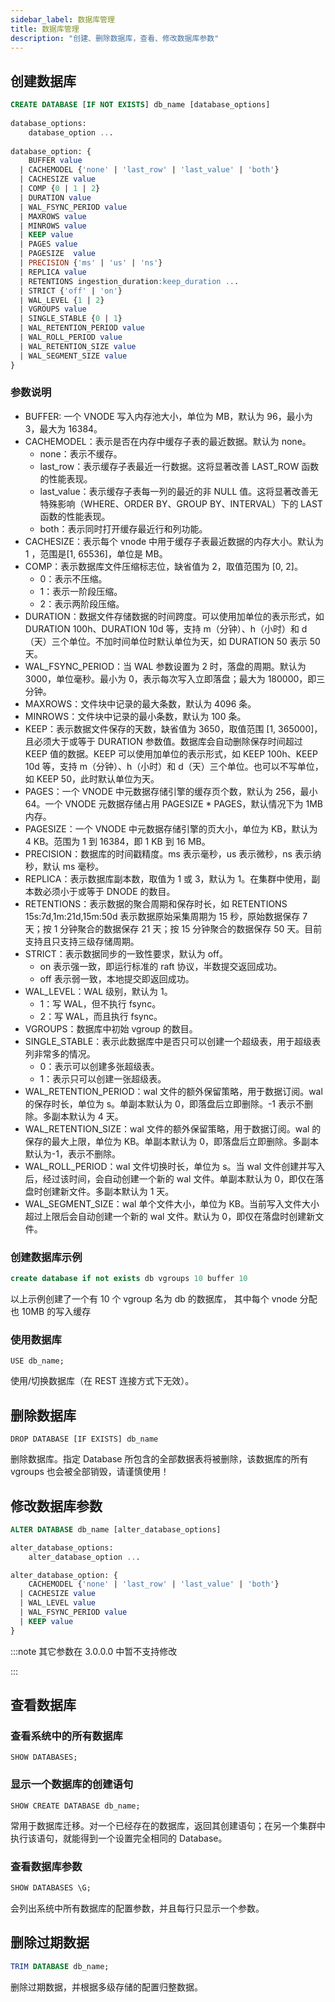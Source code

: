 ```yaml
---
sidebar_label: 数据库管理
title: 数据库管理
description: "创建、删除数据库，查看、修改数据库参数"
---
```


## 创建数据库

```sql
CREATE DATABASE [IF NOT EXISTS] db_name [database_options]
 
database_options:
    database_option ...
 
database_option: {
    BUFFER value
  | CACHEMODEL {'none' | 'last_row' | 'last_value' | 'both'}
  | CACHESIZE value
  | COMP {0 | 1 | 2}
  | DURATION value
  | WAL_FSYNC_PERIOD value
  | MAXROWS value
  | MINROWS value
  | KEEP value
  | PAGES value
  | PAGESIZE  value
  | PRECISION {'ms' | 'us' | 'ns'}
  | REPLICA value
  | RETENTIONS ingestion_duration:keep_duration ...
  | STRICT {'off' | 'on'}
  | WAL_LEVEL {1 | 2}
  | VGROUPS value
  | SINGLE_STABLE {0 | 1}
  | WAL_RETENTION_PERIOD value
  | WAL_ROLL_PERIOD value
  | WAL_RETENTION_SIZE value
  | WAL_SEGMENT_SIZE value
}
```

### 参数说明

- BUFFER: 一个 VNODE 写入内存池大小，单位为 MB，默认为 96，最小为 3，最大为 16384。
- CACHEMODEL：表示是否在内存中缓存子表的最近数据。默认为 none。
  - none：表示不缓存。
  - last_row：表示缓存子表最近一行数据。这将显著改善 LAST_ROW 函数的性能表现。
  - last_value：表示缓存子表每一列的最近的非 NULL 值。这将显著改善无特殊影响（WHERE、ORDER BY、GROUP BY、INTERVAL）下的 LAST 函数的性能表现。
  - both：表示同时打开缓存最近行和列功能。
- CACHESIZE：表示每个 vnode 中用于缓存子表最近数据的内存大小。默认为 1 ，范围是[1, 65536]，单位是 MB。
- COMP：表示数据库文件压缩标志位，缺省值为 2，取值范围为 [0, 2]。
  - 0：表示不压缩。
  - 1：表示一阶段压缩。
  - 2：表示两阶段压缩。
- DURATION：数据文件存储数据的时间跨度。可以使用加单位的表示形式，如 DURATION 100h、DURATION 10d 等，支持 m（分钟）、h（小时）和 d（天）三个单位。不加时间单位时默认单位为天，如 DURATION 50 表示 50 天。
- WAL_FSYNC_PERIOD：当 WAL 参数设置为 2 时，落盘的周期。默认为 3000，单位毫秒。最小为 0，表示每次写入立即落盘；最大为 180000，即三分钟。
- MAXROWS：文件块中记录的最大条数，默认为 4096 条。
- MINROWS：文件块中记录的最小条数，默认为 100 条。
- KEEP：表示数据文件保存的天数，缺省值为 3650，取值范围 [1, 365000]，且必须大于或等于 DURATION 参数值。数据库会自动删除保存时间超过 KEEP 值的数据。KEEP 可以使用加单位的表示形式，如 KEEP 100h、KEEP 10d 等，支持 m（分钟）、h（小时）和 d（天）三个单位。也可以不写单位，如 KEEP 50，此时默认单位为天。
- PAGES：一个 VNODE 中元数据存储引擎的缓存页个数，默认为 256，最小 64。一个 VNODE 元数据存储占用 PAGESIZE \* PAGES，默认情况下为 1MB 内存。
- PAGESIZE：一个 VNODE 中元数据存储引擎的页大小，单位为 KB，默认为 4 KB。范围为 1 到 16384，即 1 KB 到 16 MB。
- PRECISION：数据库的时间戳精度。ms 表示毫秒，us 表示微秒，ns 表示纳秒，默认 ms 毫秒。
- REPLICA：表示数据库副本数，取值为 1 或 3，默认为 1。在集群中使用，副本数必须小于或等于 DNODE 的数目。
- RETENTIONS：表示数据的聚合周期和保存时长，如 RETENTIONS 15s:7d,1m:21d,15m:50d 表示数据原始采集周期为 15 秒，原始数据保存 7 天；按 1 分钟聚合的数据保存 21 天；按 15 分钟聚合的数据保存 50 天。目前支持且只支持三级存储周期。
- STRICT：表示数据同步的一致性要求，默认为 off。
  - on 表示强一致，即运行标准的 raft 协议，半数提交返回成功。
  - off 表示弱一致，本地提交即返回成功。
- WAL_LEVEL：WAL 级别，默认为 1。
  - 1：写 WAL，但不执行 fsync。
  - 2：写 WAL，而且执行 fsync。
- VGROUPS：数据库中初始 vgroup 的数目。
- SINGLE_STABLE：表示此数据库中是否只可以创建一个超级表，用于超级表列非常多的情况。
  - 0：表示可以创建多张超级表。
  - 1：表示只可以创建一张超级表。
- WAL_RETENTION_PERIOD：wal 文件的额外保留策略，用于数据订阅。wal 的保存时长，单位为 s。单副本默认为 0，即落盘后立即删除。-1 表示不删除。多副本默认为 4 天。
- WAL_RETENTION_SIZE：wal 文件的额外保留策略，用于数据订阅。wal 的保存的最大上限，单位为 KB。单副本默认为 0，即落盘后立即删除。多副本默认为-1，表示不删除。
- WAL_ROLL_PERIOD：wal 文件切换时长，单位为 s。当 wal 文件创建并写入后，经过该时间，会自动创建一个新的 wal 文件。单副本默认为 0，即仅在落盘时创建新文件。多副本默认为 1 天。
- WAL_SEGMENT_SIZE：wal 单个文件大小，单位为 KB。当前写入文件大小超过上限后会自动创建一个新的 wal 文件。默认为 0，即仅在落盘时创建新文件。

### 创建数据库示例

```sql
create database if not exists db vgroups 10 buffer 10

```

以上示例创建了一个有 10 个 vgroup 名为 db 的数据库， 其中每个 vnode 分配也 10MB 的写入缓存

### 使用数据库

```
USE db_name;
```

使用/切换数据库（在 REST 连接方式下无效）。

## 删除数据库

```
DROP DATABASE [IF EXISTS] db_name
```

删除数据库。指定 Database 所包含的全部数据表将被删除，该数据库的所有 vgroups 也会被全部销毁，请谨慎使用！

## 修改数据库参数

```sql
ALTER DATABASE db_name [alter_database_options]

alter_database_options:
    alter_database_option ...

alter_database_option: {
    CACHEMODEL {'none' | 'last_row' | 'last_value' | 'both'}
  | CACHESIZE value
  | WAL_LEVEL value
  | WAL_FSYNC_PERIOD value
  | KEEP value
}
```

:::note
其它参数在 3.0.0.0 中暂不支持修改

:::

## 查看数据库

### 查看系统中的所有数据库

```
SHOW DATABASES;
```

### 显示一个数据库的创建语句

```
SHOW CREATE DATABASE db_name;
```

常用于数据库迁移。对一个已经存在的数据库，返回其创建语句；在另一个集群中执行该语句，就能得到一个设置完全相同的 Database。

### 查看数据库参数

```sql
SHOW DATABASES \G;
```

会列出系统中所有数据库的配置参数，并且每行只显示一个参数。

## 删除过期数据

```sql
TRIM DATABASE db_name;
```

删除过期数据，并根据多级存储的配置归整数据。
